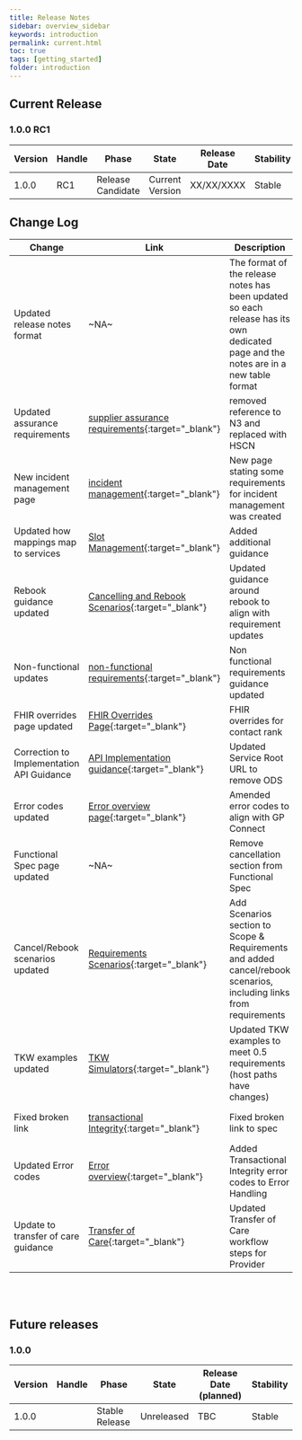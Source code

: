 ```yaml
---
title: Release Notes
sidebar: overview_sidebar
keywords: introduction
permalink: current.html
toc: true
tags: [getting_started]
folder: introduction
---
```


## Current Release

### 1.0.0 RC1

Version | Handle  | Phase             | State           | Release Date | Stability
--------|---------|-------------------|-----------------|--------------|----------------
1.0.0   | RC1     | Release Candidate | Current Version | XX/XX/XXXX   | Stable

## Change Log

Change                                    | Link                                                                                                                 | Description                                                                                                                          | Impact           
------------------------------------------|----------------------------------------------------------------------------------------------------------------------|--------------------------------------------------------------------------------------------------------------------------------------|------------------------------------------------------------------------------------------------------------------------
Updated release notes format              | ~NA~                                                                                                                 | The format of the release notes has been updated so each release has its own dedicated page and the notes are in a new table format  | <mark style="background-color: LightGreen">non-breaking</mark>
Updated assurance requirements            | [supplier assurance requirements](assurance_supplier.html){:target="\_blank"}                                        | removed reference to N3 and replaced with HSCN                                                                                       | <mark style="background-color: LightGreen">non-breaking</mark> 
New incident management page              | [incident management](incident_management.html){:target="\_blank"}                                                   | New page stating some requirements for incident management was created                                                               | <mark style="background-color: LightGreen">non-breaking</mark>
Updated how mappings map to services      | [Slot Management](fs_slotmanagement.html){:target="\_blank"}                                                         | Added additional guidance                                                                                                            | <mark style="background-color: LightGreen">non-breaking</mark>
Rebook guidance updated                   | [Cancelling and Rebook Scenarios](sr_scenarios_cr.html){:target="\_blank"}                                           | Updated guidance around rebook to align with requirement updates                                                                     | <mark style="background-color: LightGreen">non-breaking</mark>
Non-functional updates                    | [non-functional requirements](non_functional_requirements.html){:target="\_blank"}                                   | Non functional requirements guidance updated                                                                                         | <mark style="background-color: LightGreen">non-breaking</mark>
FHIR overrides page updated               | [FHIR Overrides Page](fs_fhir_overrides.html){:target="\_blank"}                                                     | FHIR overrides for contact rank                                                                                                      | <mark style="background-color: LightGreen">non-breaking</mark>
Correction to Implementation API Guidance | [API Implementation guidance](implementation_api#service-root-url){:target="\_blank"}                                | Updated Service Root URL to remove ODS                                                                                               | <mark style="background-color: LightGreen">non-breaking</mark> <mark style="background-color: Yellow">correction</mark>
Error codes updated                       | [Error overview page](er_overview.html){:target="\_blank"}                                                           | Amended error codes to align with GP Connect                                                                                         | <mark style="background-color: LightGreen">non-breaking</mark>
Functional Spec page updated              | ~NA~                                                                                                                 | Remove cancellation section from Functional Spec                                                                                     | <mark style="background-color: LightGreen">non-breaking</mark>
Cancel/Rebook scenarios updated           | [Requirements Scenarios](sr_scenarios_cr.html){:target="\_blank"}                                                    | Add Scenarios section to Scope & Requirements and added cancel/rebook scenarios, including links from requirements                   | <mark style="background-color: LightGreen">non-breaking</mark>
TKW examples updated                      | [TKW Simulators](sims_install.html#appendix2--docker-compose-file-for-consumer-simulator-windows){:target="\_blank"} | Updated TKW examples to meet 0.5 requirements (host paths have changes)                                                              | <mark style="background-color: LightGreen">non-breaking</mark>
Fixed broken link                         | [transactional Integrity](fs_xti.html){:target="\_blank"}                                                            | Fixed broken link to spec                                                                                                            | <mark style="background-color: LightGreen">non-breaking</mark> <mark style="background-color: Yellow">correction</mark>
Updated Error codes                       | [Error overview](er_overview.html){:target="\_blank"}                                                                | Added Transactional Integrity error codes to Error Handling                                                                          | <mark style="background-color: LightGreen">non-breaking</mark>
Update to transfer of care guidance       | [Transfer of Care](fs_xfercare.html){:target="\_blank"}                                                              | Updated Transfer of Care workflow steps for Provider                                                                                 | <mark style="background-color: LightGreen">non-breaking</mark>

<br>
<br>

## Future releases

### 1.0.0

Version | Handle  | Phase | State           | Release Date (planned) | Stability
--------|---------|-------|-----------------|--------------|----------------
1.0.0   |  | Stable Release | Unreleased | TBC   | Stable

